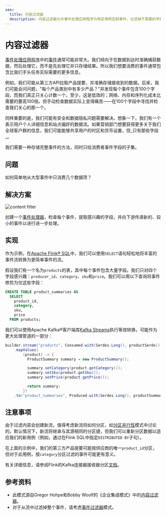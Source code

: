 ```yaml
---
seo:
  title: 内容过滤器
  description: 内容过滤器允许事件处理应用程序为特定用例定制事件，过滤掉不需要的字段，只保留最相关的信息。
---
```


# 内容过滤器

[事件处理应用程序](event-processing-application.md)中的[事件](../event/event.md)通常可能非常大。我们倾向于在数据到达时准确捕获数据，然后处理它，而不是先处理它并只存储结果。所以我们想要消费的事件通常包含比我们手头任务实际需要的更多信息。

例如，我们可能从第三方API拉取产品提要，并准确存储接收到的数据。后来，我们可能会问问题，"每个产品类别中有多少产品？"并发现每个事件包含100个字段，而我们真正只关心计数一个。至少，这是低效的；网络、内存和序列化成本比需要的要高100倍。但手动检查数据实际上变得痛苦——在100个字段中寻找并检查我们关心的那一个。

同样重要的是，我们可能有安全和数据隐私问题需要解决。想象一下，我们有一个表示用户个人详细信息和站点偏好的数据流。如果营销部门想要获得更多关于我们全球客户群的信息，我们可能能够共享用户的时区和货币设置，但_只有那些字段_。

我们需要一种存储完整事件的方法，同时只给消费者事件字段的子集。

## 问题

如何简单地从大型事件中只消费几个数据项？

## 解决方案

![content filter](../img/content-filter.svg)

创建一个[事件处理器](event-processor.md)，检查每个事件，提取感兴趣的字段，并向下游传递新的、较小的事件以进行进一步处理。

## 实现

作为示例，在[Apache Flink® SQL](https://nightlies.apache.org/flink/flink-docs-stable/docs/dev/table/sql/gettingstarted/)中，我们可以使用`SELECT`语句轻松地将丰富的事件流转换为更简单事件的流。

假设我们有一个名为`products`的表，其中每个事件包含大量字段。我们只对四个字段感兴趣：`producer_id`、`category`、`sku`和`price`。我们可以用以下查询将事件修剪为仅这些字段：

```sql
CREATE TABLE product_summaries AS
  SELECT
    product_id,
    category,
    sku,
    price
  FROM products;
```

我们可以使用Apache Kafka®客户端库[Kafka Streams](https://docs.confluent.io/platform/current/streams/index.html)执行等效转换，可能作为更大处理管道的一部分：

```java
builder.stream("products", Consumed.with(Serdes.Long(), productSerde))
    .mapValues(
        (product) -> {
          ProductSummary summary = new ProductSummary();

          summary.setCategory(product.getCategory());
          summary.setSku(product.getSku());
          summary.setPrice(product.getPrice());

          return summary;
        })
    .to("product_summaries", Produced.with(Serdes.Long(), productSummarySerde));
```

## 注意事项

由于过滤内容会创建新流，值得考虑新流将如何分区，如[分区并行性](../event-stream/partitioned-parallelism.md)模式中讨论的。默认情况下，新流将继承与其源相同的分区键，但我们可以重新分区数据以适应我们的新用例（例如，通过在Flink SQL中指定`DISTRIBUTED BY`子句）。

在上面的示例中，我们的第三方产品提要可能按供应商的唯一`product_id`分区，但对于此用例，按`category`分区过滤的事件可能更有意义。

有关详细信息，请参阅Flink的Kafka连接器接收器分区[文档](https://nightlies.apache.org/flink/flink-docs-stable/docs/connectors/table/kafka/#sink-partitioning)。

## 参考资料

* 此模式源自Gregor Hohpe和Bobby Woolf的《企业集成模式》中的[内容过滤器](https://www.enterpriseintegrationpatterns.com/patterns/messaging/ContentFilter.html)。
* 对于从流中过滤掉整个事件，请考虑[事件过滤器](../event-processing/event-filter.md)模式。
